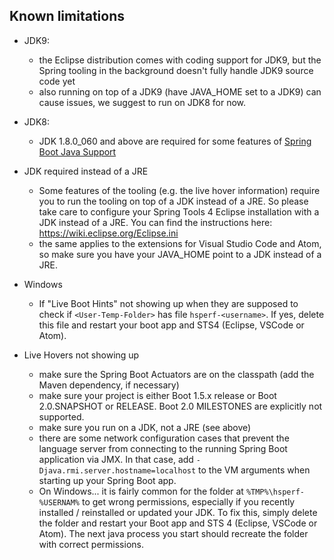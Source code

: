 ## Known limitations

* JDK9:
  * the Eclipse distribution comes with coding support for JDK9, but the Spring tooling in the background doesn't fully handle JDK9 source code yet
  * also running on top of a JDK9 (have JAVA_HOME set to a JDK9) can cause issues, we suggest to run on JDK8 for now.

* JDK8:
  * JDK 1.8.0_060 and above are required for some features of [Spring Boot Java Support](https://marketplace.visualstudio.com/items?itemName=Pivotal.vscode-boot-java)

* JDK required instead of a JRE
  * Some features of the tooling (e.g. the live hover information) require you to run the tooling on top of a JDK instead of a JRE. So please take care to configure your Spring Tools 4 Eclipse installation with a JDK instead of a JRE. You can find the instructions here: https://wiki.eclipse.org/Eclipse.ini
  * the same applies to the extensions for Visual Studio Code and Atom, so make sure you have your JAVA_HOME point to a JDK instead of a JRE.

* Windows
  * If "Live Boot Hints" not showing up when they are supposed to check if `<User-Temp-Folder>` has file `hsperf-<username>`. If yes, delete this file and restart your boot app and STS4 (Eclipse, VSCode or Atom).

* Live Hovers not showing up
  * make sure the Spring Boot Actuators are on the classpath (add the Maven dependency, if necessary)
  * make sure your project is either Boot 1.5.x release or Boot 2.0.SNAPSHOT or RELEASE. Boot 2.0 MILESTONES are explicitly not supported.
  * make sure you run on a JDK, not a JRE (see above)
  * there are some network configuration cases that prevent the language server from connecting to the running Spring Boot application via JMX. In that case, add `-Djava.rmi.server.hostname=localhost` to the VM arguments when starting up your Spring Boot app.
  * On Windows... it is fairly common for the folder at `%TMP%\hsperf-%USERNAM%` to get wrong permissions, especially if you recently installed / reinstalled or updated your JDK. To fix this, simply delete the folder and restart your Boot app and STS 4 (Eclipse, VSCode or Atom). The next java process you start should recreate the folder with correct permissions.